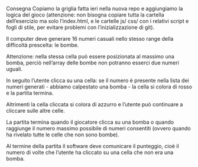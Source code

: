 Consegna
Copiamo la griglia fatta ieri nella nuova repo e aggiungiamo la logica del gioco (attenzione: non bisogna copiare tutta la cartella dell’esercizio ma solo l’index.html, e le cartelle js/ css/ con i relativi script e fogli di stile, per evitare problemi con l’inizializzazione di git).



Il computer deve generare 16 numeri casuali nello stesso range della difficoltà prescelta: le bombe.


Attenzione: nella stessa cella può essere posizionata al massimo una bomba, perciò nell’array delle bombe non potranno esserci due numeri uguali.


In seguito l’utente clicca su una cella: se il numero è presente nella lista dei numeri generati - abbiamo calpestato una bomba - la cella si colora di rosso e la partita termina.


Altrimenti la cella cliccata si colora di azzurro e l’utente può continuare a cliccare sulle altre celle.


La partita termina quando il giocatore clicca su una bomba o quando raggiunge il numero massimo possibile di numeri consentiti (ovvero quando ha rivelato tutte le celle che non sono bombe).


Al termine della partita il software deve comunicare il punteggio, cioè il numero di volte che l’utente ha cliccato su una cella che non era una bomba.